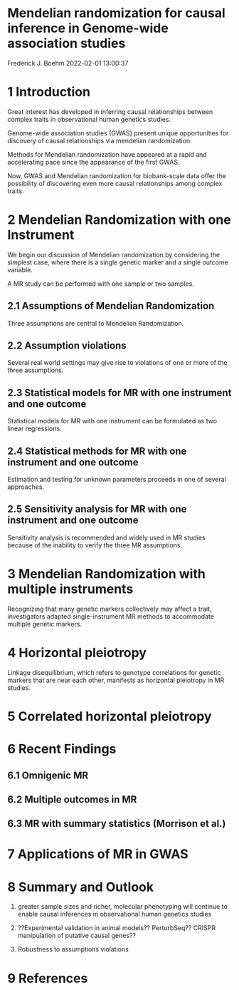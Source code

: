 Mendelian randomization for causal inference in Genome-wide association
studies
================
Frederick J. Boehm
2022-02-01 13:00:37

# 1 Introduction

Great interest has developed in inferring causal relationships between
complex traits in observational human genetics studies.

Genome-wide association studies (GWAS) present unique opportunities for
discovery of causal relationships via mendelian randomization.

Methods for Mendelian randomization have appeared at a rapid and
accelerating pace since the appearance of the first GWAS.

Now, GWAS and Mendelian randomization for biobank-scale data offer the
possibility of discovering even more causal relationships among complex
traits.

# 2 Mendelian Randomization with one Instrument

We begin our discussion of Mendelian randomization by considering the
simplest case, where there is a single genetic marker and a single
outcome variable.

A MR study can be performed with one sample or two samples.

## 2.1 Assumptions of Mendelian Randomization

Three assumptions are central to Mendelian Randomization.

## 2.2 Assumption violations

Several real world settings may give rise to violations of one or more
of the three assumptions.

## 2.3 Statistical models for MR with one instrument and one outcome

Statistical models for MR with one instrument can be formulated as two
linear regressions.

## 2.4 Statistical methods for MR with one instrument and one outcome

Estimation and testing for unknown parameters proceeds in one of several
approaches.

## 2.5 Sensitivity analysis for MR with one instrument and one outcome

Sensitivity analysis is recommended and widely used in MR studies
because of the inability to verify the three MR assumptions.

# 3 Mendelian Randomization with multiple instruments

Recognizing that many genetic markers collectively may affect a trait,
investigators adapted single-instrument MR methods to accommodate
multiple genetic markers.

# 4 Horizontal pleiotropy

Linkage disequilibrium, which refers to genotype correlations for
genetic markers that are near each other, manifests as horizontal
pleiotropy in MR studies.

# 5 Correlated horizontal pleiotropy

# 6 Recent Findings

## 6.1 Omnigenic MR

## 6.2 Multiple outcomes in MR

## 6.3 MR with summary statistics (Morrison et al.)

# 7 Applications of MR in GWAS

# 8 Summary and Outlook

1.  greater sample sizes and richer, molecular phenotyping will continue
    to enable causal inferences in observational human genetics studies

2.  ??Experimental validation in animal models?? PerturbSeq?? CRISPR
    manipulation of putative causal genes??

3.  Robustness to assumptions violations

# 9 References
